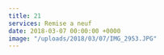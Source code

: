```yaml
---
title: 21
services: Remise a neuf
date: 2018-03-07 00:00:00 +0000
image: "/uploads/2018/03/07/IMG_2953.JPG"
---
```


